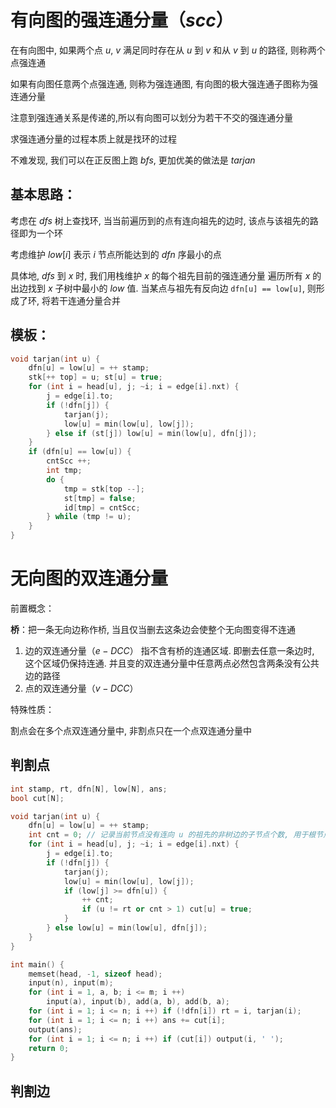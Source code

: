 # 有向图的强连通分量（$scc$）

在有向图中, 如果两个点 $u$, $v$ 满足同时存在从 $u$ 到 $v$ 和从 $v$ 到 $u$ 的路径, 则称两个点强连通

如果有向图任意两个点强连通, 则称为强连通图, 有向图的极大强连通子图称为强连通分量

注意到强连通关系是传递的,所以有向图可以划分为若干不交的强连通分量

求强连通分量的过程本质上就是找环的过程

不难发现, 我们可以在正反图上跑 $bfs$, 更加优美的做法是 $tarjan$

## 基本思路：

考虑在 $dfs$ 树上查找环, 当当前遍历到的点有连向祖先的边时, 该点与该祖先的路径即为一个环

考虑维护 $low[i]$ 表示 $i$ 节点所能达到的 $dfn$ 序最小的点

具体地, $dfs$ 到 $x$ 时, 我们用栈维护 $x$ 的每个祖先目前的强连通分量
遍历所有 $x$ 的出边找到 $x$ 子树中最小的 $low$ 值. 当某点与祖先有反向边 `dfn[u] == low[u]`,  则形成了环,  将若干连通分量合并

## 模板：

```cpp
void tarjan(int u) {
	dfn[u] = low[u] = ++ stamp;
	stk[++ top] = u; st[u] = true;
	for (int i = head[u], j; ~i; i = edge[i].nxt) {
		j = edge[i].to;
		if (!dfn[j]) {
			tarjan(j);
			low[u] = min(low[u], low[j]);
		} else if (st[j]) low[u] = min(low[u], dfn[j]);
	}
	if (dfn[u] == low[u]) {
		cntScc ++;
		int tmp;
		do {
			tmp = stk[top --];
			st[tmp] = false;
			id[tmp] = cntScc;
		} while (tmp != u);
	}
}
```

# 无向图的双连通分量

前置概念：

**桥**：把一条无向边称作桥, 当且仅当删去这条边会使整个无向图变得不连通

1. 边的双连通分量（$e-DCC$）
   指不含有桥的连通区域. 即删去任意一条边时, 这个区域仍保持连通. 并且变的双连通分量中任意两点必然包含两条没有公共边的路径
2. 点的双连通分量（$v-DCC$）

特殊性质：

割点会在多个点双连通分量中, 非割点只在一个点双连通分量中

## 判割点

```cpp
int stamp, rt, dfn[N], low[N], ans;
bool cut[N];

void tarjan(int u) {
	dfn[u] = low[u] = ++ stamp;
	int cnt = 0; // 记录当前节点没有连向 u 的祖先的非树边的子节点个数, 用于根节点特判. 
	for (int i = head[u], j; ~i; i = edge[i].nxt) {
		j = edge[i].to;
		if (!dfn[j]) {
			tarjan(j);
			low[u] = min(low[u], low[j]);
			if (low[j] >= dfn[u]) {
				++ cnt;
				if (u != rt or cnt > 1) cut[u] = true;
			}
		} else low[u] = min(low[u], dfn[j]);
	}
}

int main() {
	memset(head, -1, sizeof head);
	input(n), input(m);
	for (int i = 1, a, b; i <= m; i ++)
		input(a), input(b), add(a, b), add(b, a);
	for (int i = 1; i <= n; i ++) if (!dfn[i]) rt = i, tarjan(i);
	for (int i = 1; i <= n; i ++) ans += cut[i];
	output(ans);
	for (int i = 1; i <= n; i ++) if (cut[i]) output(i, ' ');
	return 0;
}
```

## 判割边

	